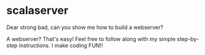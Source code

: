 # scalaserver
Dear strong bad, can you show me how to build a webserver?

A webserver? That's easy! Feel free to follow along with my simple step-by-step instructions. I make coding FUN!!
